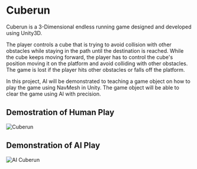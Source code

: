 # Cuberun
Cuberun is a 3-Dimensional endless running game designed and developed using Unity3D.

The player controls a cube that is trying to avoid collision with other obstacles while staying in the path until the destination is reached. While the cube keeps moving forward, the player has to control the cube's position moving it on the platform and avoid colliding with other obstacles. The game is lost if the player hits other obstacles or falls off the platform.

In this project, AI will be demonstrated to teaching a game object on how to play the game using NavMesh in Unity. The game object will be able to clear the game using AI with precision.

## Demostration of Human Play

![Cuberun](https://i.imgur.com/VQQU9Dl.gif)

## Demonstration of AI Play

![AI Cuberun](https://i.imgur.com/VfvSuIM.gif)

